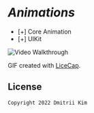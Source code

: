 # *Animations*

* [+] Core Animation
* [+] UIKit

<img src='https://github.com/MityaKimchanskii/CoreAnimator_UIKit/blob/main/CoreAnimator.gif' title='Video Walkthrough' width='' alt='Video Walkthrough' />

GIF created with [LiceCap](http://www.cockos.com/licecap/).


## License

    Copyright 2022 Dmitrii Kim

